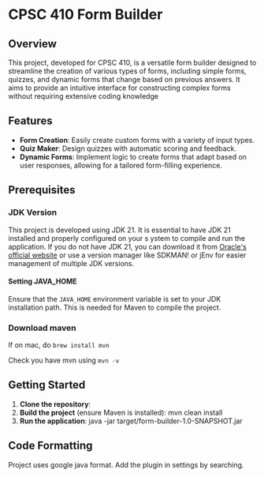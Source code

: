 # CPSC 410 Form Builder

## Overview

This project, developed for CPSC 410, is a versatile form builder designed to streamline the creation of various types 
of forms, including simple forms, quizzes, and dynamic forms that change based on previous answers. It aims to provide 
an intuitive interface for constructing complex forms without requiring extensive coding knowledge

## Features

- **Form Creation**: Easily create custom forms with a variety of input types.
- **Quiz Maker**: Design quizzes with automatic scoring and feedback.
- **Dynamic Forms**: Implement logic to create forms that adapt based on user responses, allowing for a tailored form-filling experience.
## Prerequisites

### JDK Version

This project is developed using JDK 21. It is essential to have JDK 21 installed and properly configured on your s
ystem to compile and run the application. If you do not have JDK 21, you can download it from 
[Oracle's official website](https://www.oracle.com/java/technologies/javase/jdk21-archive-downloads.html) 
or use a version manager like SDKMAN! or jEnv for easier management of multiple JDK versions.

#### Setting JAVA_HOME

Ensure that the `JAVA_HOME` environment variable is set to your JDK installation path. This is needed for Maven to 
compile the project.


### Download maven

If on mac, do `brew install mvn`

Check you have mvn using `mvn -v`

## Getting Started

1. **Clone the repository**:
2. **Build the project** (ensure Maven is installed):
mvn clean install
3. **Run the application**:
   java -jar target/form-builder-1.0-SNAPSHOT.jar

## Code Formatting
Project uses google java format. Add the plugin in settings by searching. 
